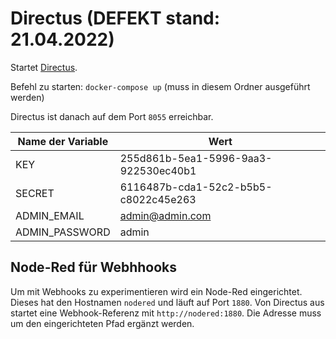 # Directus (DEFEKT stand: 21.04.2022)

Startet [Directus](https://duckduckgo.com).

Befehl zu starten: ```docker-compose up``` (muss in diesem Ordner ausgeführt werden)

Directus ist danach auf dem Port ```8055``` erreichbar.

Name der Variable | Wert
---|---
KEY | 255d861b-5ea1-5996-9aa3-922530ec40b1
SECRET | 6116487b-cda1-52c2-b5b5-c8022c45e263
ADMIN_EMAIL | admin@admin.com
ADMIN_PASSWORD | admin


## Node-Red für Webhhooks

Um mit Webhooks zu experimentieren wird ein Node-Red eingerichtet. Dieses hat den Hostnamen ```nodered``` und läuft auf Port ```1880```. Von Directus aus startet eine Webhook-Referenz mit ```http://nodered:1880```. Die Adresse muss um den eingerichteten Pfad ergänzt werden.